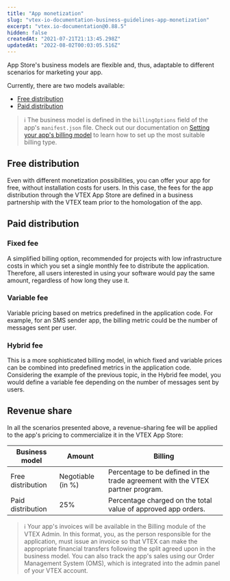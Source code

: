 ```yaml
---
title: "App monetization"
slug: "vtex-io-documentation-business-guidelines-app-monetization"
excerpt: "vtex.io-documentation@0.88.5"
hidden: false
createdAt: "2021-07-21T21:13:45.298Z"
updatedAt: "2022-08-02T00:03:05.516Z"
---
```

App Store's business models are flexible and, thus, adaptable to different scenarios for marketing your app.

Currently, there are two models available: 
- [Free distribution](#free-distribution)
- [Paid distribution](#paid-distribution)

> ℹ️ The business model is defined in the `billingOptions` field of the app's `manifest.json` file. Check out our documentation on [Setting your app's billing model](https://developers.vtex.com/vtex-developer-docs/docs/vtex-io-documentation-setting-your-apps-billing-model) to learn how to set up the most suitable billing type.


## Free distribution
 
 Even with different monetization possibilities, you can offer your app for free, without installation costs for users. In this case, the fees for the app distribution through the VTEX App Store are defined in a business partnership with the VTEX team prior to the homologation of the app. 


 ## Paid distribution

 ### Fixed fee

 A simplified billing option, recommended for projects with low infrastructure costs in which you set a single monthly fee to distribute the application. Therefore, all users interested in using your software would pay the same amount, regardless of how long they use it. 

### Variable fee

Variable pricing based on metrics predefined in the application code. For example, for an SMS sender app, the billing metric could be the number of messages sent per user. 

### Hybrid fee
This is a more sophisticated billing model, in which fixed and variable prices can be combined into predefined metrics in the application code. Considering the example of the previous topic, in the Hybrid fee model, you would define a variable fee depending on the number of messages sent by users. 

## Revenue share

In all the scenarios presented above, a revenue-sharing fee will be applied to the app's pricing to commercialize it in the VTEX App Store:

Business model  | Amount | Billing
--------------- | ----------- | -------
Free distribution | Negotiable (in %) | Percentage to be defined in the trade agreement with the VTEX partner program.
Paid distribution | 25% |  Percentage charged on the total value of approved app orders.

> ℹ️  Your app's invoices will be available in the Billing module of the VTEX Admin. In this format, you, as the person responsible for the application, must issue an invoice so that VTEX can make the appropriate financial transfers following the split agreed upon in the business model. You can also track the app's sales using our Order Management System (OMS), which is integrated into the admin panel of your VTEX account.